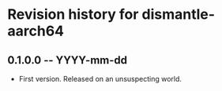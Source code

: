 # Revision history for dismantle-aarch64

## 0.1.0.0  -- YYYY-mm-dd

* First version. Released on an unsuspecting world.
